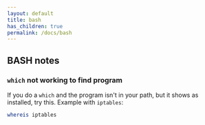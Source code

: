 ```yaml
---
layout: default
title: bash
has_children: true
permalink: /docs/bash
---
```


## BASH notes

### `which` not working to find program
If you do a `which` and the program isn't in your path, but it shows as installed, try this. Example with `iptables`:
```bash
whereis iptables
```
